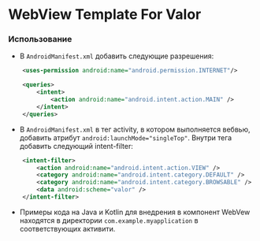 # WebView Template For Valor

### Использование

- В ```AndroidManifest.xml``` добавить следующие разрешения:

```xml
    <uses-permission android:name="android.permission.INTERNET"/>
```
```xml
    <queries>
        <intent>
            <action android:name="android.intent.action.MAIN" />
        </intent>
    </queries>
```

- В ```AndroidManifest.xml``` в тег activity, в котором выполняется вебвью, добавить атрибут ```android:launchMode="singleTop"```. Внутри тега добавить следующий intent-filter:

```xml
    <intent-filter>
        <action android:name="android.intent.action.VIEW" />
        <category android:name="android.intent.category.DEFAULT" />
        <category android:name="android.intent.category.BROWSABLE" />
        <data android:scheme="valor" />
    </intent-filter>
```
- Примеры кода на Java и Kotlin для внедрения в компонент WebVew находятся в директории ```com.example.myapplication``` в соответствующих активити. 